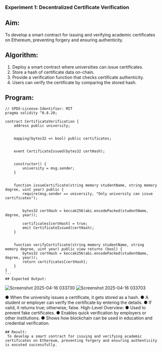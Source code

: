 ### Experiment 1: Decentralized Certificate Verification
## Aim:
  To develop a smart contract for issuing and verifying academic certificates on Ethereum, preventing forgery and ensuring authenticity.
## Algorithm:
1. Deploy a smart contract where universities can issue certificates.
2. Store a hash of certificate data on-chain.
3. Provide a verification function that checks certificate authenticity.
4. Users can verify the certificate by comparing the stored hash.
## Program:
```
// SPDX-License-Identifier: MIT
pragma solidity ^0.8.20;

contract CertificateVerification {
    address public university; 

    
    mapping(bytes32 => bool) public certificates;

    
    event CertificateIssued(bytes32 certHash);

    
    constructor() {
        university = msg.sender;
    }

   
    function issueCertificate(string memory studentName, string memory degree, uint year) public {
        require(msg.sender == university, "Only university can issue certificates");

        
        bytes32 certHash = keccak256(abi.encodePacked(studentName, degree, year));

        certificates[certHash] = true;
        emit CertificateIssued(certHash);
    }

    
    function verifyCertificate(string memory studentName, string memory degree, uint year) public view returns (bool) {
        bytes32 certHash = keccak256(abi.encodePacked(studentName, degree, year));
        return certificates[certHash];
    }
}
'''
## Expected Output:
```
![Screenshot 2025-04-16 033730](https://github.com/user-attachments/assets/afef3e39-c82d-47fa-bed8-8618227706ea)
![Screenshot 2025-04-16 033703](https://github.com/user-attachments/assets/2536c182-18e0-49f6-9dad-c7342a1ccce6)


● When the university issues a certificate, it gets stored as a hash.
● A student or employer can verify the certificate by entering the details.
● If valid, it returns true; otherwise, false.
High-Level Overview:
● Used to prevent fake certificates.
● Enables quick verification by employers or other institutions.
● Shows how blockchain can be used in education and credential verification.
```
## Result:
 To develop a smart contract for issuing and verifying academic certificates on Ethereum, preventing forgery and ensuring authenticity is excuted successfully.
